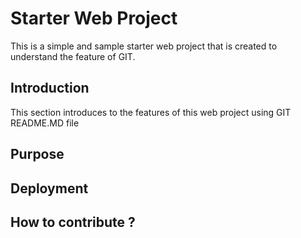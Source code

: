 # Starter Web Project

This is a simple and sample starter web project that is created to understand the feature of GIT.

## Introduction

This section introduces to the features of this web project using GIT README.MD file

## Purpose


## Deployment

## How to contribute ?
